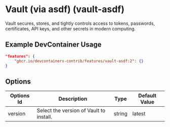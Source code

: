 
# Vault (via asdf) (vault-asdf)

Vault secures, stores, and tightly controls access to tokens, passwords, certificates, API keys, and other secrets in modern computing.

## Example DevContainer Usage

```json
"features": {
    "ghcr.io/devcontainers-contrib/features/vault-asdf:2": {}
}
```

## Options

| Options Id | Description | Type | Default Value |
|-----|-----|-----|-----|
| version | Select the version of Vault to install. | string | latest |


